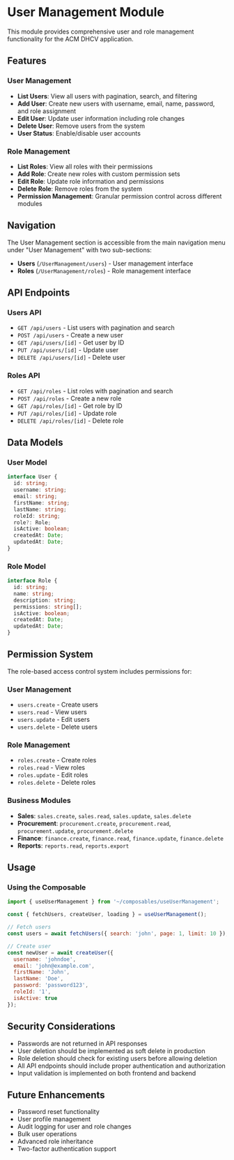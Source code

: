 # User Management Module

This module provides comprehensive user and role management functionality for the ACM DHCV application.

## Features

### User Management
- **List Users**: View all users with pagination, search, and filtering
- **Add User**: Create new users with username, email, name, password, and role assignment
- **Edit User**: Update user information including role changes
- **Delete User**: Remove users from the system
- **User Status**: Enable/disable user accounts

### Role Management
- **List Roles**: View all roles with their permissions
- **Add Role**: Create new roles with custom permission sets
- **Edit Role**: Update role information and permissions
- **Delete Role**: Remove roles from the system
- **Permission Management**: Granular permission control across different modules

## Navigation

The User Management section is accessible from the main navigation menu under "User Management" with two sub-sections:
- **Users** (`/UserManagement/users`) - User management interface
- **Roles** (`/UserManagement/roles`) - Role management interface

## API Endpoints

### Users API
- `GET /api/users` - List users with pagination and search
- `POST /api/users` - Create a new user
- `GET /api/users/[id]` - Get user by ID
- `PUT /api/users/[id]` - Update user
- `DELETE /api/users/[id]` - Delete user

### Roles API
- `GET /api/roles` - List roles with pagination and search
- `POST /api/roles` - Create a new role
- `GET /api/roles/[id]` - Get role by ID
- `PUT /api/roles/[id]` - Update role
- `DELETE /api/roles/[id]` - Delete role

## Data Models

### User Model
```typescript
interface User {
  id: string;
  username: string;
  email: string;
  firstName: string;
  lastName: string;
  roleId: string;
  role?: Role;
  isActive: boolean;
  createdAt: Date;
  updatedAt: Date;
}
```

### Role Model
```typescript
interface Role {
  id: string;
  name: string;
  description: string;
  permissions: string[];
  isActive: boolean;
  createdAt: Date;
  updatedAt: Date;
}
```

## Permission System

The role-based access control system includes permissions for:

### User Management
- `users.create` - Create users
- `users.read` - View users
- `users.update` - Edit users
- `users.delete` - Delete users

### Role Management
- `roles.create` - Create roles
- `roles.read` - View roles
- `roles.update` - Edit roles
- `roles.delete` - Delete roles

### Business Modules
- **Sales**: `sales.create`, `sales.read`, `sales.update`, `sales.delete`
- **Procurement**: `procurement.create`, `procurement.read`, `procurement.update`, `procurement.delete`
- **Finance**: `finance.create`, `finance.read`, `finance.update`, `finance.delete`
- **Reports**: `reports.read`, `reports.export`

## Usage

### Using the Composable
```javascript
import { useUserManagement } from '~/composables/useUserManagement';

const { fetchUsers, createUser, loading } = useUserManagement();

// Fetch users
const users = await fetchUsers({ search: 'john', page: 1, limit: 10 });

// Create user
const newUser = await createUser({
  username: 'johndoe',
  email: 'john@example.com',
  firstName: 'John',
  lastName: 'Doe',
  password: 'password123',
  roleId: '1',
  isActive: true
});
```

## Security Considerations

- Passwords are not returned in API responses
- User deletion should be implemented as soft delete in production
- Role deletion should check for existing users before allowing deletion
- All API endpoints should include proper authentication and authorization
- Input validation is implemented on both frontend and backend

## Future Enhancements

- Password reset functionality
- User profile management
- Audit logging for user and role changes
- Bulk user operations
- Advanced role inheritance
- Two-factor authentication support
